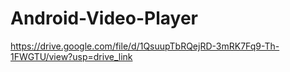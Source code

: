 # Android-Video-Player

https://drive.google.com/file/d/1QsuupTbRQejRD-3mRK7Fq9-Th-1FWGTU/view?usp=drive_link
